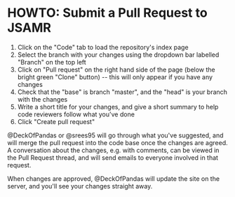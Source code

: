 # HOWTO: Submit a Pull Request to JSAMR

1.  Click on the "Code" tab to load the repository's index page
2. Select the branch with your changes using the dropdown bar labelled "Branch" on the top left
3. Click on "Pull request" on the right hand side of the page (below the bright green "Clone" button) -- this will only appear if you have any changes
4. Check that the "base" is branch "master", and the "head" is your branch with the changes
5. Write a short title for your changes, and give a short summary to help code reviewers follow what you've done
6. Click "Create pull request"

@DeckOfPandas or @srees95 will go through what you've suggested, and will merge the pull request into the code base once the changes are agreed. A conversation about the changes, e.g. with comments, can be viewed in the Pull Request thread, and will send emails to everyone involved in that request.

When changes are approved, @DeckOfPandas will update the site on the server, and you'll see your changes straight away.
